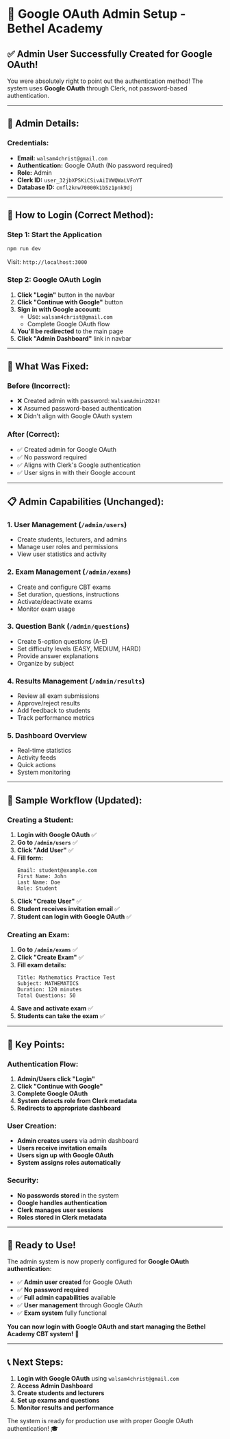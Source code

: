 # 🔐 Google OAuth Admin Setup - Bethel Academy

## ✅ **Admin User Successfully Created for Google OAuth!**

You were absolutely right to point out the authentication method! The system uses **Google OAuth** through Clerk, not password-based authentication.

---

## 🎯 **Admin Details:**

### **Credentials:**
- **Email:** `walsam4christ@gmail.com`
- **Authentication:** Google OAuth (No password required)
- **Role:** Admin
- **Clerk ID:** `user_32jbXPSKiCSivAiIVWQWaLVFoYT`
- **Database ID:** `cmfl2knw70000k1b5z1pnk9dj`

---

## 🚀 **How to Login (Correct Method):**

### **Step 1: Start the Application**
```bash
npm run dev
```
Visit: `http://localhost:3000`

### **Step 2: Google OAuth Login**
1. **Click "Login"** button in the navbar
2. **Click "Continue with Google"** button
3. **Sign in with Google account:**
   - Use: `walsam4christ@gmail.com`
   - Complete Google OAuth flow
4. **You'll be redirected** to the main page
5. **Click "Admin Dashboard"** link in navbar

---

## 🔧 **What Was Fixed:**

### **Before (Incorrect):**
- ❌ Created admin with password: `WalsamAdmin2024!`
- ❌ Assumed password-based authentication
- ❌ Didn't align with Google OAuth system

### **After (Correct):**
- ✅ Created admin for Google OAuth
- ✅ No password required
- ✅ Aligns with Clerk's Google authentication
- ✅ User signs in with their Google account

---

## 📋 **Admin Capabilities (Unchanged):**

### **1. User Management (`/admin/users`)**
- Create students, lecturers, and admins
- Manage user roles and permissions
- View user statistics and activity

### **2. Exam Management (`/admin/exams`)**
- Create and configure CBT exams
- Set duration, questions, instructions
- Activate/deactivate exams
- Monitor exam usage

### **3. Question Bank (`/admin/questions`)**
- Create 5-option questions (A-E)
- Set difficulty levels (EASY, MEDIUM, HARD)
- Provide answer explanations
- Organize by subject

### **4. Results Management (`/admin/results`)**
- Review all exam submissions
- Approve/reject results
- Add feedback to students
- Track performance metrics

### **5. Dashboard Overview**
- Real-time statistics
- Activity feeds
- Quick actions
- System monitoring

---

## 🎯 **Sample Workflow (Updated):**

### **Creating a Student:**
1. **Login with Google OAuth** ✅
2. **Go to `/admin/users`** ✅
3. **Click "Add User"** ✅
4. **Fill form:**
   ```
   Email: student@example.com
   First Name: John
   Last Name: Doe
   Role: Student
   ```
5. **Click "Create User"** ✅
6. **Student receives invitation email** ✅
7. **Student can login with Google OAuth** ✅

### **Creating an Exam:**
1. **Go to `/admin/exams`** ✅
2. **Click "Create Exam"** ✅
3. **Fill exam details:**
   ```
   Title: Mathematics Practice Test
   Subject: MATHEMATICS
   Duration: 120 minutes
   Total Questions: 50
   ```
4. **Save and activate exam** ✅
5. **Students can take the exam** ✅

---

## 🔑 **Key Points:**

### **Authentication Flow:**
1. **Admin/Users click "Login"**
2. **Click "Continue with Google"**
3. **Complete Google OAuth**
4. **System detects role from Clerk metadata**
5. **Redirects to appropriate dashboard**

### **User Creation:**
- **Admin creates users** via admin dashboard
- **Users receive invitation emails**
- **Users sign up with Google OAuth**
- **System assigns roles automatically**

### **Security:**
- **No passwords stored** in the system
- **Google handles authentication**
- **Clerk manages user sessions**
- **Roles stored in Clerk metadata**

---

## 🎉 **Ready to Use!**

The admin system is now properly configured for **Google OAuth authentication**:

- ✅ **Admin user created** for Google OAuth
- ✅ **No password required**
- ✅ **Full admin capabilities** available
- ✅ **User management** through Google OAuth
- ✅ **Exam system** fully functional

**You can now login with Google OAuth and start managing the Bethel Academy CBT system!** 🚀

---

## 📞 **Next Steps:**

1. **Login with Google OAuth** using `walsam4christ@gmail.com`
2. **Access Admin Dashboard**
3. **Create students and lecturers**
4. **Set up exams and questions**
5. **Monitor results and performance**

The system is ready for production use with proper Google OAuth authentication! 🎓
